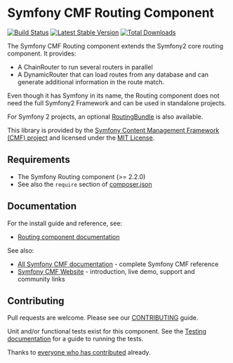 # Symfony CMF Routing Component

[![Build Status](https://secure.travis-ci.org/symfony-cmf/Routing.png?branch=master)](http://travis-ci.org/symfony-cmf/Routing)
[![Latest Stable Version](https://poser.pugx.org/symfony-cmf/routing/version.png)](https://packagist.org/packages/symfony-cmf/routing)
[![Total Downloads](https://poser.pugx.org/symfony-cmf/routing/d/total.png)](https://packagist.org/packages/symfony-cmf/routing)

The Symfony CMF Routing component extends the Symfony2 core routing component.
It provides:

 * A ChainRouter to run several routers in parallel
 * A DynamicRouter that can load routes from any database and can generate
   additional information in the route match.

Even though it has Symfony in its name, the Routing component does not need the
full Symfony2 Framework and can be used in standalone projects.

For Symfony 2 projects, an optional
[RoutingBundle](https://github.com/symfony-cmf/RoutingBundle)
is also available.

This library is provided by the [Symfony Content Management Framework (CMF) project](http://cmf.symfony.com/)
and licensed under the [MIT License](LICENSE).


## Requirements

* The Symfony Routing component (>= 2.2.0)
* See also the `require` section of [composer.json](composer.json)


## Documentation

For the install guide and reference, see:

* [Routing component documentation](http://symfony.com/doc/master/cmf/components/routing/index.html)

See also:

* [All Symfony CMF documentation](http://symfony.com/doc/master/cmf/index.html) - complete Symfony CMF reference
* [Symfony CMF Website](http://cmf.symfony.com/) - introduction, live demo, support and community links


## Contributing

Pull requests are welcome. Please see our
[CONTRIBUTING](https://github.com/symfony-cmf/symfony-cmf/blob/master/CONTRIBUTING.md)
guide.

Unit and/or functional tests exist for this component. See the
[Testing documentation](http://symfony.com/doc/master/cmf/components/testing.html)
for a guide to running the tests.

Thanks to
[everyone who has contributed](https://github.com/symfony-cmf/Routing/contributors) already.

